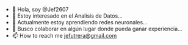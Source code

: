 - 👋 Hola, soy @Jef2607
- 👀 Estoy interesado en el Analisis de Datos...
- 🌱 Actualmente estoy aprendiendo redes neuronales...
- 💞️ Busco colaborar en algún lugar donde pueda ganar experiencia...
- 📫 How to reach me jefutrera@gmail.com 
  
<!---
Jef2607/Jef2607 is a ✨ special ✨ repository because its `README.md` (this file) appears on your GitHub profile.
You can click the Preview link to take a look at your changes.
--->
